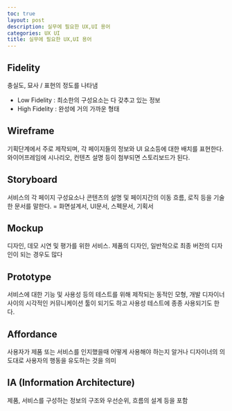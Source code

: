 ```yaml
---
toc: true
layout: post
description: 실무에 필요한 UX,UI 용어
categories: UX UI
title: 실무에 필요한 UX,UI 용어
---
```


## Fidelity 
충실도, 묘사 / 표현의 정도를 나타냄
- Low Fidelity : 최소한의 구성요소는 다 갖추고 있는 정보
- High Fidelity : 완성에 거의 가까운 형태

## Wireframe
기획단계에서 주로 제작되며, 각 페이지들의 정보와 UI 요소등에 대한 배치를 표현한다. 
와이어프레임에 시나리오, 컨텐츠 설명 등이 첨부되면 스토리보드가 된다.

## Storyboard
서비스의 각 페이지 구성요소나 콘텐츠의 설명 및 페이지간의 이동 흐름, 로직 등을 기술한 문서를 말한다.
= 화면설계서, UI문서, 스펙문서, 기획서

## Mockup
디자인, 데모 시연 및 평가를 위한 서비스. 제품의 디자인, 일반적으로 최종 버전의 디자인이 되는 경우도 많다

## Prototype
서비스에 대한 기능 및 사용성 등의 테스트를 위해 제작되는 동적인 모형, 개발 
디자이너 사이의 시각적인 커뮤니케이션 툴이 되기도 하고 사용성 테스트에 종종 사용되기도 한다.

## Affordance
사용자가 제품 또는 서비스를 인지했을때 어떻게 사용해야 하는지 알거나 디자이너의 의도대로 사용자의 행동을 유도하는 것을 의미

## IA (Information Architecture)
제품, 서비스를 구성하는 정보의 구조와 우선순위, 흐름의 설계 등을 포함
